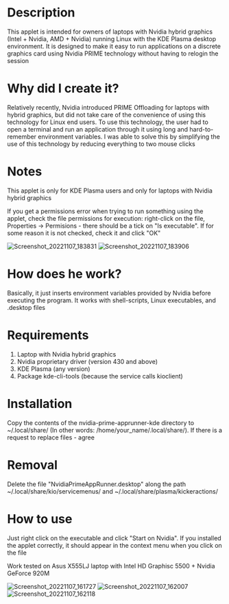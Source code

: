 # Description

This applet is intended for owners of laptops with Nvidia hybrid graphics (Intel + Nvidia, AMD + Nvidia) running Linux with the KDE Plasma desktop environment. It is designed to make it easy to run applications on a discrete graphics card using Nvidia PRIME technology without having to relogin the session

# Why did I create it?

Relatively recently, Nvidia introduced PRIME Offloading for laptops with hybrid graphics, but did not take care of the convenience of using this technology for Linux end users. To use this technology, the user had to open a terminal and run an application through it using long and hard-to-remember environment variables. I was able to solve this by simplifying the use of this technology by reducing everything to two mouse clicks

# Notes

This applet is only for KDE Plasma users and only for laptops with Nvidia hybrid graphics

If you get a permissions error when trying to run something using the applet, check the file permissions for execution: right-click on the file, Properties -> Permisions - there should be a tick on "Is executable". If for some reason it is not checked, check it and click "OK"

![Screenshot_20221107_183831](https://user-images.githubusercontent.com/81445527/200367029-dcdc8d97-e515-431a-b563-33ebf39f1ce8.png)
![Screenshot_20221107_183906](https://user-images.githubusercontent.com/81445527/200367041-202a540e-a800-425a-9117-7cb0f068f2b1.png)

# How does he work?

Basically, it just inserts environment variables provided by Nvidia before executing the program. It works with shell-scripts, Linux executables, and .desktop files

# Requirements

1. Laptop with Nvidia hybrid graphics
2. Nvidia proprietary driver (version 430 and above)
2. KDE Plasma (any version)
3. Package kde-cli-tools (because the service calls kioclient)

# Installation

Copy the contents of the nvidia-prime-apprunner-kde directory to ~/.local/share/ (In other words: /home/your_name/.local/share/). If there is a request to replace files - agree

# Removal

Delete the file "NvidiaPrimeAppRunner.desktop" along the path ~/.local/share/kio/servicemenus/ and ~/.local/share/plasma/kickeractions/

# How to use

Just right click on the executable and click "Start on Nvidia". If you installed the applet correctly, it should appear in the context menu when you click on the file

Work tested on Asus X555LJ laptop with Intel HD Graphisc 5500 + Nvidia GeForce 920M

![Screenshot_20221107_161727](https://user-images.githubusercontent.com/81445527/200333780-b22390fe-a7e4-4bcc-994d-6f2ca3bbda27.png)
![Screenshot_20221107_162007](https://user-images.githubusercontent.com/81445527/200333798-46682168-fc63-4ff0-ac7d-b9e5d09d712f.png)
![Screenshot_20221107_162118](https://user-images.githubusercontent.com/81445527/200333817-d0c3799d-0da0-481d-bb50-8d3286218e65.png)
